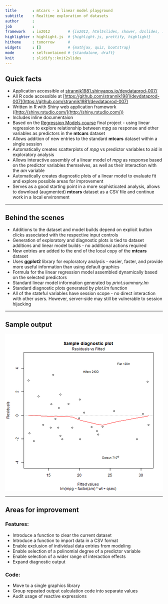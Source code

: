 ```yaml
---
title       : mtcars - a linear model playground
subtitle    : Realtime exploration of datasets
author      : 
job         : 
framework   : io2012        # {io2012, html5slides, shower, dzslides, ...}
highlighter : highlight.js  # {highlight.js, prettify, highlight}
hitheme     : tomorrow      # 
widgets     : []            # {mathjax, quiz, bootstrap}
mode        : selfcontained # {standalone, draft}
knit        : slidify::knit2slides
---
```


## Quick facts
- Application accessible at [strannik1981.shinyapps.io/devdataprod-007/](strannik1981.shinyapps.io/devdataprod-007/)
- All R code accessible at [https://github.com/strannik1981/devdataprod-007](https://github.com/strannik1981/devdataprod-007)
- Written in R with Shiny web application framework ([http://shiny.rstudio.com/](http://shiny.rstudio.com/))
- Includes inline documentaion
- Based on the [Regression Models course](https://www.coursera.org/course/regmods) final project - using linear regression to explore relationship between *mpg* as response and other variables as predictors in the **mtcars** dataset
- Allows addition of new entries to the standard **mtcars** dataset within a single session
- Automatically creates scatterplots of *mpg* vs predictor variables to aid in exploratory analysis
- Allows interactive assembly of a linear model of *mpg* as response based on the predictor variables themselves, as well as their interaction with the *am* variable
- Automatically creates diagnostic plots of a linear model to evaluate fit and explore possible areas for improvement
- Serves as a good starting point in a more sophisticated analysis, allows to download (augmented) **mtcars** dataset as a CSV file and continue work in a local environment

---

## Behind the scenes

- Additions to the dataset and model builds depend on explicit button clicks associated with the respective input controls
- Generation of exploratory and diagnostic plots is tied to dataset additions and linear model builds - no additional actions required
- New entries are added to the end of the local copy of the **mtcars** dataset
- Uses **ggplot2** library for exploratory analysis - easier, faster, and provide more useful information than using default graphics
- Formula for the linear regression model assembled dynamically based on the selected predictors
- Standard linear model information generated by *print.summary.lm*
- Standard diagnostic plots generated by *plot.lm* function
- All of the stateful variables have session scope - no direct interaction with other users. However, server-side may still be vulnerable to session hijacking

---

## Sample output

![plot of chunk unnamed-chunk-1](assets/fig/unnamed-chunk-1.png) 

---

## Areas for improvement

### Features:
- Introduce a function to clear the current dataset
- Introduce a function to import data in a CSV format
- Enable exclusion of individual data entries from modeling
- Enable selection of a polinomial degree of a predictor variable
- Enable selection of a wider range of interaction effects
- Expand diagnostic output

### Code:
- Move to a single graphics library
- Group repeated output calculation code into separate values
- Audit usage of reactive expressions
